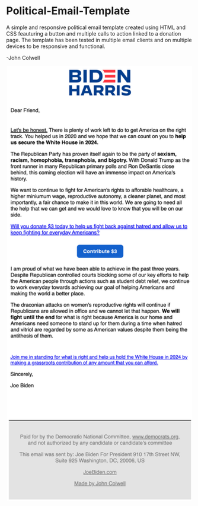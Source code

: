 # Political-Email-Template

A simple and responsive political email template created using HTML and CSS feauturing a button and multiple calls to action linked to a donation page. The template has been tested in multiple email clients and on multiple devices to be responsive and functional. 

-John Colwell

<p align="center">
<img src="https://github.com/JawnMayer/Political-Email-Template/blob/main/Bidenemail.jpg?raw=true" alt="biden email template" width="500"/>
</p>
